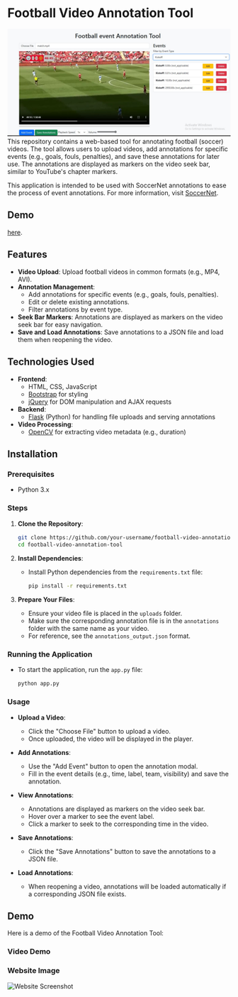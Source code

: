 # Football Video Annotation Tool
![Website Screenshot](websiteimage.JPG)
This repository contains a web-based tool for annotating football (soccer) videos. The tool allows users to upload videos, add annotations for specific events (e.g., goals, fouls, penalties), and save these annotations for later use. The annotations are displayed as markers on the video seek bar, similar to YouTube's chapter markers.

This application is intended to be used with SoccerNet annotations to ease the process of event annotations. For more information, visit [SoccerNet](https://github.com/SoccerNet).



## Demo
[here](recording.webm).


## Features

- **Video Upload**: Upload football videos in common formats (e.g., MP4, AVI).
- **Annotation Management**:
  - Add annotations for specific events (e.g., goals, fouls, penalties).
  - Edit or delete existing annotations.
  - Filter annotations by event type.
- **Seek Bar Markers**: Annotations are displayed as markers on the video seek bar for easy navigation.
- **Save and Load Annotations**: Save annotations to a JSON file and load them when reopening the video.

## Technologies Used

- **Frontend**:
  - HTML, CSS, JavaScript
  - [Bootstrap](https://getbootstrap.com/) for styling
  - [jQuery](https://jquery.com/) for DOM manipulation and AJAX requests
- **Backend**:
  - [Flask](https://flask.palletsprojects.com/) (Python) for handling file uploads and serving annotations
- **Video Processing**:
  - [OpenCV](https://opencv.org/) for extracting video metadata (e.g., duration)

## Installation

### Prerequisites

- Python 3.x

### Steps

1. **Clone the Repository**:
   ```bash
   git clone https://github.com/your-username/football-video-annotation-tool.git
   cd football-video-annotation-tool
   ```

2. **Install Dependencies**:
   - Install Python dependencies from the `requirements.txt` file:
     ```bash
     pip install -r requirements.txt
     ```

3. **Prepare Your Files**:
   - Ensure your video file is placed in the `uploads` folder.
   - Make sure the corresponding annotation file is in the `annotations` folder with the same name as your video.
   - For reference, see the `annotations_output.json` format.

### Running the Application

- To start the application, run the `app.py` file:
  ```bash
  python app.py
  ```

### Usage

- **Upload a Video**:
  - Click the "Choose File" button to upload a video.
  - Once uploaded, the video will be displayed in the player.

- **Add Annotations**:
  - Use the "Add Event" button to open the annotation modal.
  - Fill in the event details (e.g., time, label, team, visibility) and save the annotation.

- **View Annotations**:
  - Annotations are displayed as markers on the video seek bar.
  - Hover over a marker to see the event label.
  - Click a marker to seek to the corresponding time in the video.

- **Save Annotations**:
  - Click the "Save Annotations" button to save the annotations to a JSON file.

- **Load Annotations**:
  - When reopening a video, annotations will be loaded automatically if a corresponding JSON file exists.

## Demo

Here is a demo of the Football Video Annotation Tool:

### Video Demo

### Website Image
![Website Screenshot](image.JPG)
